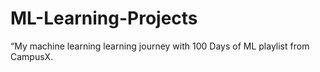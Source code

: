 # ML-Learning-Projects
“My machine learning learning journey with 100 Days of ML playlist from CampusX.
